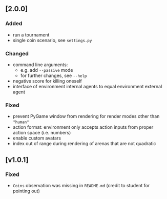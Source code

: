 ## [2.0.0]
### Added
- run a tournament
- single coin scenario, see ```settings.py```
### Changed
- command line arguments:
    - e.g. add ```--passive``` mode
    - for further changes, see ```--help```
- negative score for killing oneself
- interface of environment internal agents to equal environment external agent
### Fixed
- prevent PyGame window from rendering for render modes other than ```"human"```
- action format: environment only accepts action inputs from proper action space (i.e. numbers)
- enable custom avatars
- index out of range during rendering of arenas that are not quadratic

## [v1.0.1]
### Fixed
- ```Coins``` observation was missing in ```README.md``` (credit to student for pointing out)
